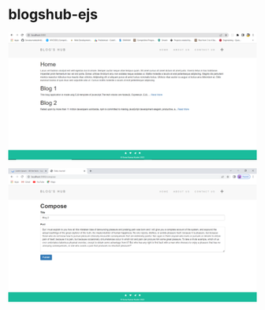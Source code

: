 # blogshub-ejs

<p align="center">
  <img src='12.png'/>
</p>
<p align="center">
  <img src='13.png'/>
</p>
